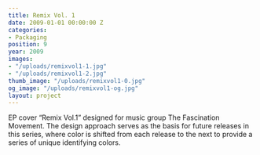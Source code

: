 ```yaml
---
title: Remix Vol. 1
date: 2009-01-01 00:00:00 Z
categories:
- Packaging
position: 9
year: 2009
images:
- "/uploads/remixvol1-1.jpg"
- "/uploads/remixvol1-2.jpg"
thumb_image: "/uploads/remixvol1-0.jpg"
og_image: "/uploads/remixvol1-og.jpg"
layout: project
---
```


EP cover “Remix Vol.1” designed for music group The Fascination Movement. The design approach serves as the basis for future releases in this series, where color is shifted from each release to the next to provide a series of unique identifying colors.
